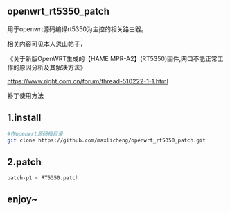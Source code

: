 ## openwrt_rt5350_patch

用于openwrt源码编译rt5350为主控的相关路由器。

相关内容可见本人恩山帖子，

《关于新版OpenWRT生成的【HAME MPR-A2】(RT5350)固件,网口不能正常工作的原因分析及其解决方法》

https://www.right.com.cn/forum/thread-510222-1-1.html

补丁使用方法

## 1.install
```Bash
#在openwrt源码根目录
git clone https://github.com/maxlicheng/openwrt_rt5350_patch.git
```

## 2.patch
```Bash
patch-p1 < RT5350.patch
```

## enjoy~

